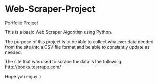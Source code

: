 # Web-Scraper-Project
Portfolio Project 


This is a basic Web Scraper Algorithm using Python.

The purpose of this project is to be able to collect whatever data needed from the site into a CSV file format and be able to constantly update as needed.

The site that was used to scrape the data is the following: http://books.toscrape.com/

Hope you enjoy :) 

